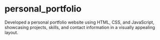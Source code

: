 # personal_portfolio

Developed a personal portfolio website using HTML, CSS, and JavaScript, showcasing projects, skills, and contact information in a visually appealing layout.
